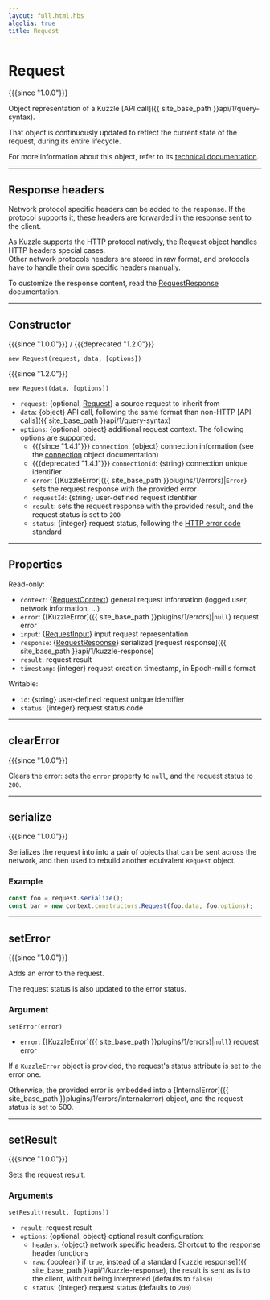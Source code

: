 ```yaml
---
layout: full.html.hbs
algolia: true
title: Request
---
```


# Request

{{{since "1.0.0"}}}

Object representation of a Kuzzle [API call]({{ site_base_path }}api/1/query-syntax).

That object is continuously updated to reflect the current state of the request, during its entire lifecycle.

For more information about this object, refer to its [technical documentation](https://github.com/kuzzleio/kuzzle-common-objects/blob/master/README.md#request).

---

## Response headers

Network protocol specific headers can be added to the response. If the protocol supports it, these headers are forwarded in the response sent to the client.

As Kuzzle supports the HTTP protocol natively, the Request object handles HTTP headers special cases.  
Other network protocols headers are stored in raw format, and protocols have to handle
their own specific headers manually.

To customize the response content, read the [RequestResponse](https://github.com/kuzzleio/kuzzle-common-objects#requestresponse) documentation.

---

## Constructor

{{{since "1.0.0"}}} / {{{deprecated "1.2.0"}}}

`new Request(request, data, [options])`

{{{since "1.2.0"}}} 

`new Request(data, [options])`

* `request`: {optional, [Request](#request-default)} a source request to inherit from
* `data`: {objecŧ} API call, following the same format than non-HTTP [API calls]({{ site_base_path }}api/1/query-syntax)
* `options`: {optional, object} additional request context. The following options are supported:
  * {{{since "1.4.1"}}} <code>connection</code>: {object} connection information (see the <a href=https://github.com/kuzzleio/kuzzle-common-objects/blob/master/README.md#requestcontextconnection-object-format>connection</a> object documentation)
  * {{{deprecated "1.4.1"}}} <code>connectionId</code>: {string} connection unique identifier
  *  `error`: {[KuzzleError]({{ site_base_path }}plugins/1/errors)|`Error`} sets the request response with the provided error
  * `requestId`: {string} user-defined request identifier
  * `result`: sets the request response with the provided result, and the request status is set to `200`
  * `status`: {integer} request status, following the [HTTP error code](https://en.wikipedia.org/wiki/List_of_HTTP_status_codes) standard

---

## Properties

Read-only:

* `context`: {[RequestContext](https://github.com/kuzzleio/kuzzle-common-objects/blob/master/README.md#modelsrequestcontext)} general request information (logged user, network information, ...)
* `error`: {[KuzzleError]({{ site_base_path }}plugins/1/errors)|`null`} request error
* `input`: {[RequestInput](https://github.com/kuzzleio/kuzzle-common-objects/blob/master/README.md#modelsrequestinput)} input request representation
* `response`: {[RequestResponse](https://github.com/kuzzleio/kuzzle-common-objects#requestresponse)} serialized [request response]({{ site_base_path }}api/1/kuzzle-response)
* `result`: request result
* `timestamp`: {integer} request creation timestamp, in Epoch-millis format

Writable:

* `id`: {string} user-defined request unique identifier
* `status`: {integer} request status code

---

## clearError

{{{since "1.0.0"}}}

Clears the error: sets the `error` property to `null`, and the request status to `200`.

---

## serialize

{{{since "1.0.0"}}}

Serializes the request into into a pair of objects that can be sent across the network, and then used to rebuild another equivalent `Request` object.

### Example

```js
const foo = request.serialize();
const bar = new context.constructors.Request(foo.data, foo.options);
```

---

## setError

{{{since "1.0.0"}}}

Adds an error to the request.

The request status is also updated to the error status.

### Argument

`setError(error)`

* `error`: {[KuzzleError]({{ site_base_path }}plugins/1/errors)|`null`} request error

If a `KuzzleError` object is provided, the request's status attribute is set to the error one.

Otherwise, the provided error is embedded into a [InternalError]({{ site_base_path }}plugins/1/errors/internalerror) object, and the request status is set to 500.

---

## setResult

{{{since "1.0.0"}}}

Sets the request result.

### Arguments

`setResult(result, [options])`

* `result`: request result
* `options`: {optional, object} optional result configuration:
  * `headers`: {object} network specific headers. Shortcut to the [response](https://github.com/kuzzleio/kuzzle-common-objects#requestresponse) header functions
  * `raw`: {boolean} if `true`, instead of a standard [kuzzle response]({{ site_base_path }}api/1/kuzzle-response), the result is sent as is to the client, without being interpreted (defaults to `false`)
  * `status`: {integer} request status (defaults to `200`)
